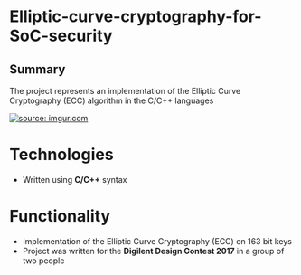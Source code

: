 # Elliptic-curve-cryptography-for-SoC-security

## Summary 

 The project represents an implementation of the Elliptic Curve Cryptography (ECC) algorithm in the C/C++ languages

<a href="https://imgur.com/lyyApXO"><img src="https://i.imgur.com/lyyApXO.png" title="source: imgur.com" /></a>

# Technologies

- Written using **C/C++** syntax

# Functionality

- Implementation of the Elliptic Curve Cryptography (ECC) on 163 bit keys
- Project was written for the **Digilent Design Contest 2017** in a group of two people
<!--stackedit_data:
eyJoaXN0b3J5IjpbMjgxNzg1NTE4LC00MDEwMjY4OTldfQ==
-->